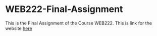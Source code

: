 # WEB222-Final-Assignment

This is the Final Assignment of the Course WEB222.
This is link for the website <a href="http://127.0.0.1:5502/index.html" target="_blank">here</a>

